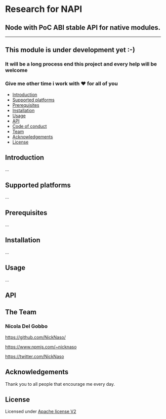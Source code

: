 # Research for NAPI
## Node with PoC ABI stable API for native modules.
---

## This module is under development yet :-) 
### It will be a long process end this project and every help will be welcome
### Give me other time i work with :heart: for all of you

* [Introduction](#introduction)
* [Supported platforms](#supported_platforms)
* [Prerequisites](#prerequisites)
* [Installation](#install)
* [Usage](#usage)
* [API](#api)
* [Code of conduct](CODE_OF_CONDUCT.md)
* [Team](#team)
* [Acknowledgements](#acknowledgements)
* [License](#license)

<a name="introduction"></a>

## Introduction

...

<a name="supported_platforms">

## Supported platforms

...

<a name="prerequisites"></a>

## Prerequisites

...

<a name="install"></a>

## Installation

...

<a name="usage"></a>

## Usage

...

<a name="api"></a>

## API

<a name="team"></a>

## The Team

### Nicola Del Gobbo

<https://github.com/NickNaso/>

<https://www.npmjs.com/~nicknaso>

<https://twitter.com/NickNaso>

<a name="acknowledgements"></a>

## Acknowledgements

Thank you to all people that encourage me every day.

<a name="license"></a>

## License

Licensed under [Apache license V2](./LICENSE)
